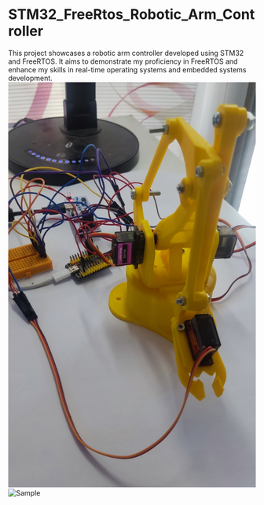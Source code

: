 # STM32_FreeRtos_Robotic_Arm_Controller
 This project showcases a robotic arm controller developed using STM32 and FreeRTOS. It aims to demonstrate my proficiency in FreeRTOS and enhance my skills in real-time operating systems and embedded systems development.
![Sample](https://github.com/Emrecanbl/STM32_FreeRtos_Robotic_Arm_Controller/blob/main/1723388000535.jpg?raw=true)
![Sample](https://github.com/Emrecanbl/STM32_FreeRtos_Robotic_Arm_Controller/blob/main/8zxgha.gif?raw=true)
